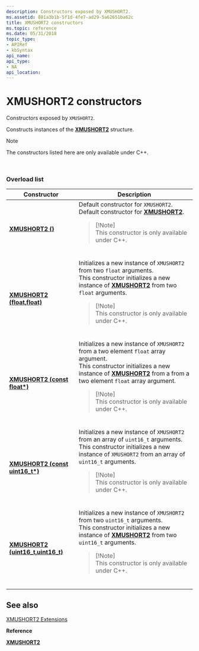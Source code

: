 ```yaml
---
description: Constructors exposed by XMUSHORT2.
ms.assetid: 881a3b1b-5f1d-4fe7-ad29-5a62651ba62c
title: XMUSHORT2 constructors
ms.topic: reference
ms.date: 05/31/2018
topic_type: 
- APIRef
- kbSyntax
api_name: 
api_type: 
- NA
api_location: 
---
```


# XMUSHORT2 constructors

Constructors exposed by `XMUSHORT2`.

Constructs instances of the [**XMUSHORT2**](/windows/desktop/api/DirectXPackedVector/ns-directxpackedvector-xmushort2) structure.

> [!Note]  
> The constructors listed here are only available under C++.

 

### Overload list




| Constructor | Description | 
|-------------|-------------|
| <a href="/windows/desktop/api/directxpackedvector/nf-directxpackedvector-xmushort2-xmushort2(constfloat)"><strong>XMUSHORT2 ()</strong></a> | Default constructor for <code>XMUSHORT2</code>.<br /> Default constructor for <a href="/windows/desktop/api/DirectXPackedVector/ns-directxpackedvector-xmushort2"><strong>XMUSHORT2</strong></a>.<br /><blockquote>[!Note]<br />This constructor is only available under C++.</blockquote><br /> | 
| <a href="/windows/desktop/api/directxpackedvector/nf-directxpackedvector-xmushort2-xmushort2(float_float)"><strong>XMUSHORT2 (float,float)</strong></a> | Initializes a new instance of <code>XMUSHORT2</code> from two <code>float</code> arguments. <br /> This constructor initializes a new instance of <a href="/windows/desktop/api/DirectXPackedVector/ns-directxpackedvector-xmushort2"><strong>XMUSHORT2</strong></a> from two <code>float</code> arguments. <br /><blockquote>[!Note]<br />This constructor is only available under C++.</blockquote><br /> | 
| <a href="/previous-versions/windows/desktop/legacy/ee420629(v=vs.85)"><strong>XMUSHORT2 (const float*)</strong></a> | Initializes a new instance of <code>XMUSHORT2</code> from a two element <code>float</code> array argument. <br /> This constructor initializes a new instance of <a href="/windows/desktop/api/DirectXPackedVector/ns-directxpackedvector-xmushort2"><strong>XMUSHORT2</strong></a> from a from a two element <code>float</code> array argument. <br /><blockquote>[!Note]<br />This constructor is only available under C++.</blockquote><br /> | 
| <a href="/previous-versions/windows/desktop/legacy/hh404766(v=vs.85)"><strong>XMUSHORT2 (const uint16_t*)</strong></a> | Initializes a new instance of <code>XMUSHORT2</code> from an array of <code>uint16_t</code> arguments.<br /> This constructor initializes a new instance of <code>XMUSHORT2</code> from an array of <code>uint16_t</code> arguments.<br /><blockquote>[!Note]<br />This constructor is only available under C++.</blockquote><br /> | 
| <a href="/windows/desktop/api/directxpackedvector/nf-directxpackedvector-xmushort2-xmushort2(uint16_t_uint16_t)"><strong>XMUSHORT2 (uint16_t,uint16_t)</strong></a> | Initializes a new instance of <code>XMUSHORT2</code> from two <code>uint16_t</code> arguments. <br /> This constructor initializes a new instance of <a href="/windows/desktop/api/DirectXPackedVector/ns-directxpackedvector-xmushort2"><strong>XMUSHORT2</strong></a> from two <code>uint16_t</code> arguments. <br /><blockquote>[!Note]<br />This constructor is only available under C++.</blockquote><br /> | 




## See also

<dl> <dt>

[XMUSHORT2 Extensions](ovw-xmushort2-extensions.md)
</dt> <dt>

**Reference**
</dt> <dt>

[**XMUSHORT2**](/windows/desktop/api/DirectXPackedVector/ns-directxpackedvector-xmushort2)
</dt> </dl>

 

 
